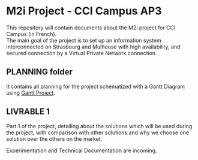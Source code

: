 # M2i Project - CCI Campus AP3
This repository will contain documents about the M2i project for CCI Campus (in French).  
The main goal of the project is to set up an information system interconnected on Strasbourg and Mulhouse with high availability, and secured connection by a Virtual Private Network connection.

## PLANNING folder
It contains all planning for the project schematized with a Gantt Diagram using [Gantt Project](https://www.ganttproject.biz/).

## LIVRABLE 1
Part 1 of the project, detailing about the solutions which will be used during the project, with comparison with other solutions and why we choose one solution over the others on the market.  

Experimentation and Technical Documentation are incoming.
